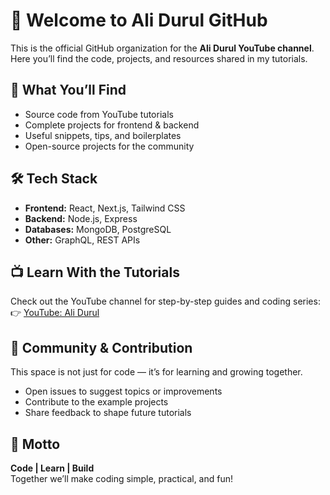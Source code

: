 # 👋 Welcome to Ali Durul GitHub  

This is the official GitHub organization for the **Ali Durul YouTube channel**.  
Here you’ll find the code, projects, and resources shared in my tutorials.  

## 🎯 What You’ll Find
- Source code from YouTube tutorials  
- Complete projects for frontend & backend  
- Useful snippets, tips, and boilerplates  
- Open-source projects for the community  

## 🛠 Tech Stack
- **Frontend:** React, Next.js, Tailwind CSS  
- **Backend:** Node.js, Express  
- **Databases:** MongoDB, PostgreSQL  
- **Other:** GraphQL, REST APIs  

## 📺 Learn With the Tutorials
Check out the YouTube channel for step-by-step guides and coding series:  
👉 [YouTube: Ali Durul](https://youtube.com/@alidurul)  

## 🤝 Community & Contribution
This space is not just for code — it’s for learning and growing together.  
- Open issues to suggest topics or improvements  
- Contribute to the example projects  
- Share feedback to shape future tutorials  

## 🚀 Motto
**Code | Learn | Build**  
Together we’ll make coding simple, practical, and fun!
